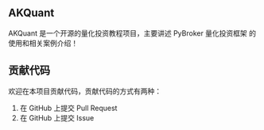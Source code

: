 ## AKQuant

AKQuant 是一个开源的量化投资教程项目，主要讲述 PyBroker 量化投资框架
的使用和相关案例介绍！

## 贡献代码

欢迎在本项目贡献代码，贡献代码的方式有两种：
1. 在 GitHub 上提交 Pull Request
2. 在 GitHub 上提交 Issue